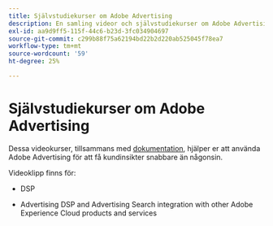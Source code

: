 ```yaml
---
title: Självstudiekurser om Adobe Advertising
description: En samling videor och självstudiekurser om Adobe Advertising.
exl-id: aa9d9ff5-115f-44c6-b23d-3fc034904697
source-git-commit: c299b88f75a62194bd22b2d220ab525045f78ea7
workflow-type: tm+mt
source-wordcount: '59'
ht-degree: 25%

---
```


# Självstudiekurser om Adobe Advertising

Dessa videokurser, tillsammans med [dokumentation](https://experienceleague.adobe.com/docs/advertising-cloud.html), hjälper er att använda Adobe Advertising för att få kundinsikter snabbare än någonsin.

Videoklipp finns för:

* DSP

* Advertising DSP and Advertising Search integration with other Adobe Experience Cloud products and services

<!--
See other -learn tutorials landing pages to get ideas for additional content
-->
